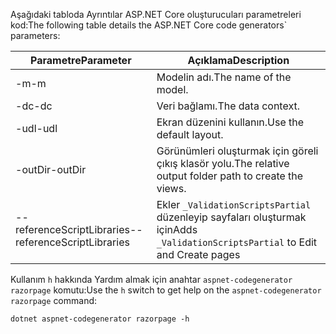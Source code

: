 <a name="codegenerator"></a> <span data-ttu-id="c80b4-101">Aşağıdaki tabloda Ayrıntılar ASP.NET Core oluşturucuları parametreleri kod:</span><span class="sxs-lookup"><span data-stu-id="c80b4-101">The following table details the ASP.NET Core code generators\` parameters:</span></span>

| <span data-ttu-id="c80b4-102">Parametre</span><span class="sxs-lookup"><span data-stu-id="c80b4-102">Parameter</span></span>               | <span data-ttu-id="c80b4-103">Açıklama</span><span class="sxs-lookup"><span data-stu-id="c80b4-103">Description</span></span>|
| ----------------- | ------------ |
| <span data-ttu-id="c80b4-104">-m</span><span class="sxs-lookup"><span data-stu-id="c80b4-104">-m</span></span>  | <span data-ttu-id="c80b4-105">Modelin adı.</span><span class="sxs-lookup"><span data-stu-id="c80b4-105">The name of the model.</span></span> |
| <span data-ttu-id="c80b4-106">-dc</span><span class="sxs-lookup"><span data-stu-id="c80b4-106">-dc</span></span>  | <span data-ttu-id="c80b4-107">Veri bağlamı.</span><span class="sxs-lookup"><span data-stu-id="c80b4-107">The data context.</span></span> |
| <span data-ttu-id="c80b4-108">-udl</span><span class="sxs-lookup"><span data-stu-id="c80b4-108">-udl</span></span> | <span data-ttu-id="c80b4-109">Ekran düzenini kullanın.</span><span class="sxs-lookup"><span data-stu-id="c80b4-109">Use the default layout.</span></span> |
| <span data-ttu-id="c80b4-110">-outDir</span><span class="sxs-lookup"><span data-stu-id="c80b4-110">-outDir</span></span> | <span data-ttu-id="c80b4-111">Görünümleri oluşturmak için göreli çıkış klasör yolu.</span><span class="sxs-lookup"><span data-stu-id="c80b4-111">The relative output folder path to create the views.</span></span> |
| <span data-ttu-id="c80b4-112">--referenceScriptLibraries</span><span class="sxs-lookup"><span data-stu-id="c80b4-112">--referenceScriptLibraries</span></span> | <span data-ttu-id="c80b4-113">Ekler `_ValidationScriptsPartial` düzenleyip sayfaları oluşturmak için</span><span class="sxs-lookup"><span data-stu-id="c80b4-113">Adds `_ValidationScriptsPartial` to Edit and Create pages</span></span> |

<span data-ttu-id="c80b4-114">Kullanım `h` hakkında Yardım almak için anahtar `aspnet-codegenerator razorpage` komutu:</span><span class="sxs-lookup"><span data-stu-id="c80b4-114">Use the `h` switch to get help on the `aspnet-codegenerator razorpage` command:</span></span>

```console
dotnet aspnet-codegenerator razorpage -h
```
